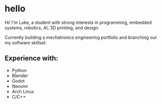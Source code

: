 # hello

Hi! I'm Luke, a student with strong interests in programming, embedded systems, robotics, AI, 3D printing, and design.

Currently building a mechatronics engineering portfolio and branching out my software skillset.

## Experience with:

- Python
- Blender
- Godot
- Neovim
- Arch Linux
- C/C++
